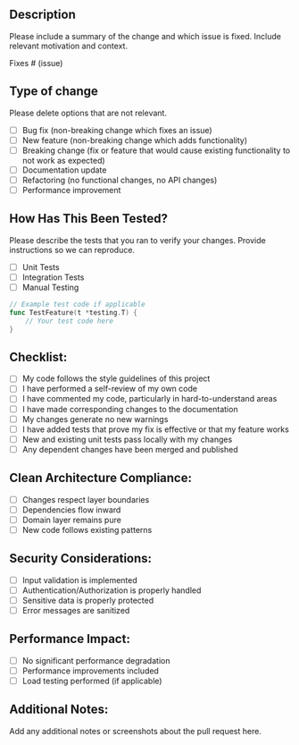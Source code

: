 ## Description
Please include a summary of the change and which issue is fixed. Include relevant motivation and context.

Fixes # (issue)

## Type of change

Please delete options that are not relevant.

- [ ] Bug fix (non-breaking change which fixes an issue)
- [ ] New feature (non-breaking change which adds functionality)
- [ ] Breaking change (fix or feature that would cause existing functionality to not work as expected)
- [ ] Documentation update
- [ ] Refactoring (no functional changes, no API changes)
- [ ] Performance improvement

## How Has This Been Tested?

Please describe the tests that you ran to verify your changes. Provide instructions so we can reproduce.

- [ ] Unit Tests
- [ ] Integration Tests
- [ ] Manual Testing

```go
// Example test code if applicable
func TestFeature(t *testing.T) {
    // Your test code here
}
```

## Checklist:

- [ ] My code follows the style guidelines of this project
- [ ] I have performed a self-review of my own code
- [ ] I have commented my code, particularly in hard-to-understand areas
- [ ] I have made corresponding changes to the documentation
- [ ] My changes generate no new warnings
- [ ] I have added tests that prove my fix is effective or that my feature works
- [ ] New and existing unit tests pass locally with my changes
- [ ] Any dependent changes have been merged and published

## Clean Architecture Compliance:

- [ ] Changes respect layer boundaries
- [ ] Dependencies flow inward
- [ ] Domain layer remains pure
- [ ] New code follows existing patterns

## Security Considerations:

- [ ] Input validation is implemented
- [ ] Authentication/Authorization is properly handled
- [ ] Sensitive data is properly protected
- [ ] Error messages are sanitized

## Performance Impact:

- [ ] No significant performance degradation
- [ ] Performance improvements included
- [ ] Load testing performed (if applicable)

## Additional Notes:

Add any additional notes or screenshots about the pull request here.